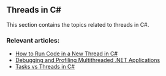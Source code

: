 ## Threads in C#

This section contains the topics related to threads in C#.
### Relevant articles:

- [How to Run Code in a New Thread in C#](https://code-maze.com/csharp-new-thread/)
- [Debugging and Profiling Multithreaded .NET Applications](https://code-maze.com/dotnet-debugging-and-profiling-multithreaded-applications/)
- [Tasks vs Threads in C#](https://code-maze.com/csharp-tasks-vs-threads/)
